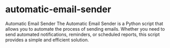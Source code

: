 # automatic-email-sender
Automatic Email Sender  The Automatic Email Sender is a Python script that allows you to automate the process of sending emails. Whether you need to send automated notifications, reminders, or scheduled reports, this script provides a simple and efficient solution.
